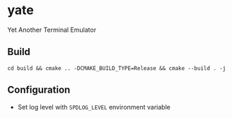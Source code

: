 # yate

Yet Another Terminal Emulator

## Build

`cd build && cmake .. -DCMAKE_BUILD_TYPE=Release && cmake --build . -j`

## Configuration

- Set log level with `SPDLOG_LEVEL` environment variable
